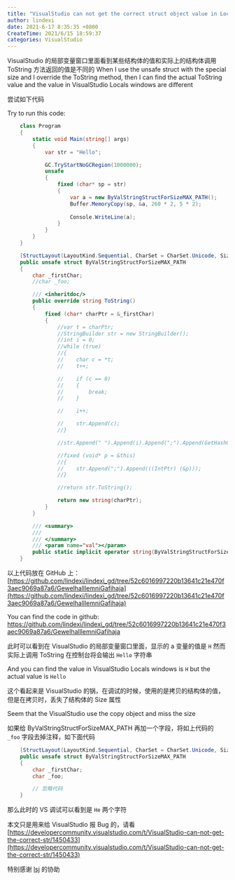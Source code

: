 ```yaml
---
title: "VisualStudio can not get the correct struct object value in Locals windows"
author: lindexi
date: 2021-6-17 8:35:35 +0800
CreateTime: 2021/6/15 18:59:37
categories: VisualStudio
---
```


VisualStudio 的局部变量窗口里面看到某些结构体的值和实际上的结构体调用 ToString 方法返回的值是不同的
When I use the unsafe struct with the special size and I override the ToString method, then I can find the actual ToString value and the value in VisualStudio Locals windows are different

<!--more-->


<!-- CreateTime:2021/6/15 18:59:37 -->

<!-- 发布 -->

尝试如下代码

Try to run this code:

```csharp
    class Program
    {
        static void Main(string[] args)
        {
            var str = "Hello";

            GC.TryStartNoGCRegion(1000000);
            unsafe
            {
                fixed (char* sp = str)
                {
                    var a = new ByValStringStructForSizeMAX_PATH();
                    Buffer.MemoryCopy(sp, &a, 260 * 2, 5 * 2);
              
                    Console.WriteLine(a);
                }
            }
        }
    }

    [StructLayout(LayoutKind.Sequential, CharSet = CharSet.Unicode, Size = 260 * sizeof(char))]
    public unsafe struct ByValStringStructForSizeMAX_PATH
    {
        char _firstChar;
        //char _foo;

        /// <inheritdoc/>
        public override string ToString()
        {
            fixed (char* charPtr = &_firstChar)
            {
                //var t = charPtr;
                //StringBuilder str = new StringBuilder();
                //int i = 0;
                //while (true)
                //{
                //    char c = *t;
                //    t++;

                //    if (c == 0)
                //    {
                //        break;
                //    }

                //    i++;

                //    str.Append(c);
                //}

                //str.Append(" ").Append(i).Append(";").Append(GetHashCode()).Append(";").Append(_firstChar.GetHashCode());

                //fixed (void* p = &this)
                //{
                //    str.Append(";").Append(((IntPtr) (&p)));
                //}

                //return str.ToString();

                return new string(charPtr);
            }
        }

        /// <summary>
        /// 
        /// </summary>
        /// <param name="val"></param>
        public static implicit operator string(ByValStringStructForSizeMAX_PATH val) => val.ToString();
    }
```

以上代码放在 GitHub 上： [https://github.com/lindexi/lindexi_gd/tree/52c6016997220b13641c21e470f3aec9069a87a6/GewelhalllemniGafihaja](https://github.com/lindexi/lindexi_gd/tree/52c6016997220b13641c21e470f3aec9069a87a6/GewelhalllemniGafihaja)

You can find the code in github: https://github.com/lindexi/lindexi_gd/tree/52c6016997220b13641c21e470f3aec9069a87a6/GewelhalllemniGafihaja

此时可以看到在 VisualStudio 的局部变量窗口里面，显示的 a 变量的值是 `H` 然而实际上调用 ToString 在控制台将会输出 `Hello` 字符串

And you can find the value in VisualStudio Locals windows is `H` but the actual value is `Hello`

这个看起来是 VisualStudio 的锅，在调试的时候，使用的是拷贝的结构体的值，但是在拷贝时，丢失了结构体的 Size 属性

Seem that the VisualStudio use the copy object and miss the size

如果给 ByValStringStructForSizeMAX_PATH 再加一个字段，将如上代码的 `_foo` 字段去掉注释，如下面代码

```csharp
    [StructLayout(LayoutKind.Sequential, CharSet = CharSet.Unicode, Size = 260 * sizeof(char))]
    public unsafe struct ByValStringStructForSizeMAX_PATH
    {
        char _firstChar;
        char _foo;

        // 忽略代码
    }
```

那么此时的 VS 调试可以看到是 `He` 两个字符

本文只是用来给 VisualStudio 报 Bug 的，请看 [https://developercommunity.visualstudio.com/t/VisualStudio-can-not-get-the-correct-str/1450433](https://developercommunity.visualstudio.com/t/VisualStudio-can-not-get-the-correct-str/1450433)

特别感谢 [lsj](https://blog.sdlsj.net) 的协助

